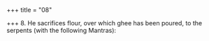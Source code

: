 +++
title = "08"

+++
8. He sacrifices flour, over which ghee has been poured, to the serpents (with the following Mantras):
